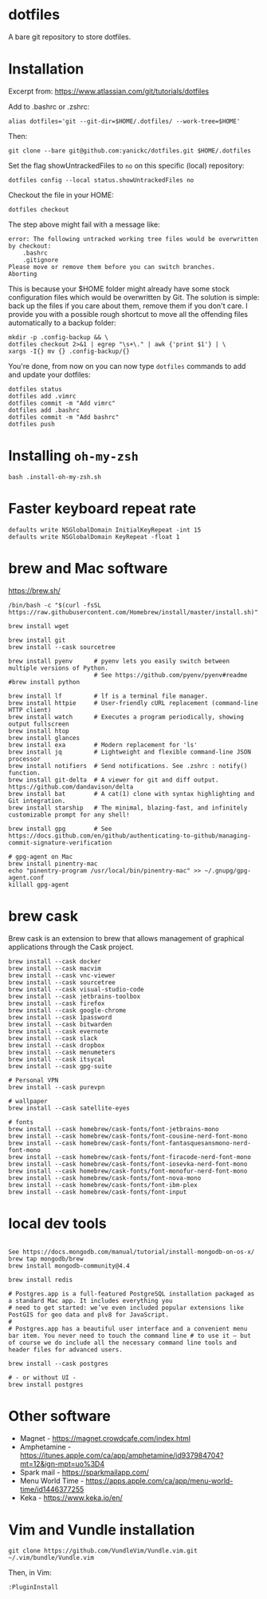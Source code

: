 # dotfiles

A bare git repository to store dotfiles.

# Installation

Excerpt from: https://www.atlassian.com/git/tutorials/dotfiles

Add to .bashrc or .zshrc:
```
alias dotfiles='git --git-dir=$HOME/.dotfiles/ --work-tree=$HOME'
```

Then:
```
git clone --bare git@github.com:yanickc/dotfiles.git $HOME/.dotfiles
```

Set the flag showUntrackedFiles to `no` on this specific (local) repository:
```
dotfiles config --local status.showUntrackedFiles no
```

Checkout the file in your HOME:
```
dotfiles checkout
```



The step above might fail with a message like:
```
error: The following untracked working tree files would be overwritten by checkout:
    .bashrc
    .gitignore
Please move or remove them before you can switch branches.
Aborting
```

This is because your $HOME folder might already have some stock configuration files 
which would be overwritten by Git. The solution is simple: back up the files if you 
care about them, remove them if you don't care. I provide you with a possible rough 
shortcut to move all the offending files automatically to a backup folder:

```
mkdir -p .config-backup && \
dotfiles checkout 2>&1 | egrep "\s+\." | awk {'print $1'} | \
xargs -I{} mv {} .config-backup/{}
```


You're done, from now on you can now type `dotfiles` commands to add and update your dotfiles:
```
dotfiles status
dotfiles add .vimrc
dotfiles commit -m "Add vimrc"
dotfiles add .bashrc
dotfiles commit -m "Add bashrc"
dotfiles push
```


# Installing  `oh-my-zsh`

```
bash .install-oh-my-zsh.sh
```

# Faster keyboard repeat rate

```
defaults write NSGlobalDomain InitialKeyRepeat -int 15
defaults write NSGlobalDomain KeyRepeat -float 1
```

# brew and Mac software
https://brew.sh/
```
/bin/bash -c "$(curl -fsSL https://raw.githubusercontent.com/Homebrew/install/master/install.sh)"
```

```
brew install wget

brew install git
brew install --cask sourcetree

brew install pyenv      # pyenv lets you easily switch between multiple versions of Python.
                        # See https://github.com/pyenv/pyenv#readme
#brew install python

brew install lf         # lf is a terminal file manager.
brew install httpie     # User-friendly cURL replacement (command-line HTTP client)
brew install watch      # Executes a program periodically, showing output fullscreen
brew install htop 
brew install glances 
brew install exa        # Modern replacement for 'ls'
brew install jq         # Lightweight and flexible command-line JSON processor
brew install notifiers  # Send notifications. See .zshrc : notify() function.
brew install git-delta  # A viewer for git and diff output. https://github.com/dandavison/delta
brew install bat        # A cat(1) clone with syntax highlighting and Git integration. 
brew install starship   # The minimal, blazing-fast, and infinitely customizable prompt for any shell! 

brew install gpg        # See https://docs.github.com/en/github/authenticating-to-github/managing-commit-signature-verification

# gpg-agent on Mac
brew install pinentry-mac
echo "pinentry-program /usr/local/bin/pinentry-mac" >> ~/.gnupg/gpg-agent.conf
killall gpg-agent

```

# brew cask
Brew cask is an extension to brew that allows management of graphical applications through the Cask project. 

```
brew install --cask docker
brew install --cask macvim
brew install --cask vnc-viewer
brew install --cask sourcetree 
brew install --cask visual-studio-code
brew install --cask jetbrains-toolbox
brew install --cask firefox
brew install --cask google-chrome
brew install --cask 1password
brew install --cask bitwarden
brew install --cask evernote
brew install --cask slack
brew install --cask dropbox
brew install --cask menumeters
brew install --cask itsycal
brew install --cask gpg-suite

# Personal VPN
brew install --cask purevpn

# wallpaper
brew install --cask satellite-eyes

# fonts
brew install --cask homebrew/cask-fonts/font-jetbrains-mono
brew install --cask homebrew/cask-fonts/font-cousine-nerd-font-mono
brew install --cask homebrew/cask-fonts/font-fantasquesansmono-nerd-font-mono
brew install --cask homebrew/cask-fonts/font-firacode-nerd-font-mono
brew install --cask homebrew/cask-fonts/font-iosevka-nerd-font-mono
brew install --cask homebrew/cask-fonts/font-monofur-nerd-font-mono
brew install --cask homebrew/cask-fonts/font-nova-mono
brew install --cask homebrew/cask-fonts/font-ibm-plex
brew install --cask homebrew/cask-fonts/font-input
```

# local dev tools
```

See https://docs.mongodb.com/manual/tutorial/install-mongodb-on-os-x/
brew tap mongodb/brew
brew install mongodb-community@4.4

brew install redis

# Postgres.app is a full-featured PostgreSQL installation packaged as a standard Mac app. It includes everything you 
# need to get started: we’ve even included popular extensions like PostGIS for geo data and plv8 for JavaScript.
# 
# Postgres.app has a beautiful user interface and a convenient menu bar item. You never need to touch the command line # to use it – but of course we do include all the necessary command line tools and header files for advanced users.

brew install --cask postgres

# - or without UI -
brew install postgres

```

# Other software
- Magnet - https://magnet.crowdcafe.com/index.html
- Amphetamine - https://itunes.apple.com/ca/app/amphetamine/id937984704?mt=12&ign-mpt=uo%3D4
- Spark mail - https://sparkmailapp.com/
- Menu World Time - https://apps.apple.com/ca/app/menu-world-time/id1446377255
- Keka - https://www.keka.io/en/

# Vim and Vundle installation
```
git clone https://github.com/VundleVim/Vundle.vim.git ~/.vim/bundle/Vundle.vim
```

Then, in Vim: 
```
:PluginInstall
```


